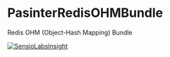 # PasinterRedisOHMBundle
Redis OHM (Object-Hash Mapping) Bundle

[![SensioLabsInsight](https://insight.sensiolabs.com/projects/91a33024-f2af-41bf-b316-75be7cefe3d8/mini.png)](https://insight.sensiolabs.com/projects/91a33024-f2af-41bf-b316-75be7cefe3d8)
